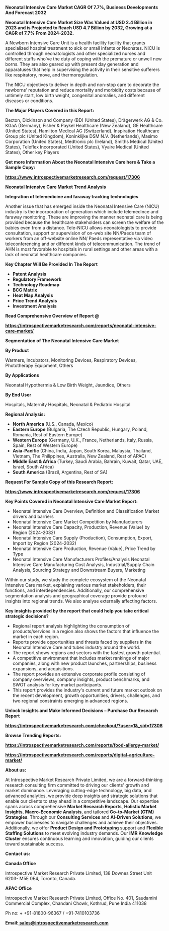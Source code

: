 <p><strong>Neonatal Intensive Care Market CAGR Of 7.7%, Business Developments And Forecast 2032</strong></p>
<p><strong>Neonatal Intensive Care Market Size Was Valued at USD 2.4 Billion in 2023 and is Projected to Reach USD 4.7 Billion by 2032, Growing at a CAGR of 7.7% From 2024-2032.</strong></p>
<p>A Newborn Intensive Care Unit is a health facility facility that grants specialized hospital treatment to sick or small infants or Neonates. NICU is controlled through neonatologists and other specialized nurses and different staffs who've the duty of coping with the premature or unwell new borns. They are also geared up with present day generation and apparatuses that help in supervising the activity in their sensitive sufferers like respiratory, move, and thermoregulation.</p>
<p>The NICU objectives to deliver in depth and non-stop care to decorate the newborns&rsquo; reputation and reduce mortality and morbidity costs because of untimely start, low birth weight, congenital anomalies, and different diseases or conditions.</p>
<p><strong>The&nbsp;Major&nbsp;Players Covered in this Report:</strong></p>
<p>Becton, Dickinson and Company (BD) (United States), Dr&auml;gerwerk AG &amp; Co. KGaA (Germany), Fisher &amp; Paykel Healthcare (New Zealand), GE Healthcare (United States), Hamilton Medical AG (Switzerland), Inspiration Healthcare Group plc (United Kingdom), Koninklijke DSM N.V. (Netherlands), Masimo Corporation (United States), Medtronic plc (Ireland), Smiths Medical (United States), Teleflex Incorporated (United States), Vyaire Medical (United States), Other key Players</p>
<p><strong>Get more Information About the Neonatal Intensive Care here &amp; Take a Sample Copy:</strong></p>
<p><a href="https://www.introspectivemarketresearch.com/request/17306"><strong>https://www.introspectivemarketresearch.com/request/17306</strong></a></p>
<p><strong>Neonatal Intensive Care Market Trend Analysis</strong></p>
<p><strong>Integration of telemedicine and faraway tracking technologies</strong></p>
<p>Another issue that has emerged inside the Neonatal Intensive Care (NICU) industry is the incorporation of generation which include telemedince and faraway monitoring. These are improving the manner neonatal care is being provided because the healthcare stakeholders can screen the welfare of the babies even from a distance. Tele-NICU allows neonatologists to provide consultation, support or supervision of on-web site NN/Paeds team of workers from an off-website online NN/ Paeds representative via video teleconferencing and or different kinds of telecommunication. The trend of AHN is most favorable to hospitals in rural settings and other areas with a lack of neonatal healthcare companies.</p>
<p><strong>Key Chapter Will Be Provided In The Report</strong></p>
<ul>
<li><strong>Patent Analysis</strong></li>
<li><strong>Regulatory Framework</strong></li>
<li><strong>Technology Roadmap</strong></li>
<li><strong>BCG Matrix</strong></li>
<li><strong>Heat Map Analysis</strong></li>
<li><strong>Price Trend Analysis</strong></li>
<li><strong>Investment Analysis</strong></li>
</ul>
<p><strong>Read Comprehensive Overview of Report @</strong></p>
<p><a href="https://introspectivemarketresearch.com/reports/neonatal-intensive-care-market/"><strong>https://introspectivemarketresearch.com/reports/neonatal-intensive-care-market/</strong></a></p>
<p><strong>Segmentation of The Neonatal Intensive Care Market</strong></p>
<p><strong>By Product</strong></p>
<p>Warmers, Incubators, Monitoring Devices, Respiratory Devices, Phototherapy Equipment, Others</p>
<p><strong>By Applications</strong></p>
<p>Neonatal Hypothermia &amp; Low Birth Weight, Jaundice, Others</p>
<p><strong>By End User</strong></p>
<p>Hospitals, Maternity Hospitals, Neonatal &amp; Pediatric Hospital</p>
<p><strong>Regional Analysis:</strong></p>
<ul>
<li><strong>North America</strong>&nbsp;(U.S., Canada, Mexico)</li>
<li><strong>Eastern Europe</strong>&nbsp;(Bulgaria, The Czech Republic, Hungary, Poland, Romania, Rest of Eastern Europe)</li>
<li><strong>Western Europe</strong>&nbsp;(Germany, U.K., France, Netherlands, Italy, Russia, Spain, Rest of Western Europe)</li>
<li><strong>Asia-Pacific</strong>&nbsp;(China, India, Japan, South Korea, Malaysia, Thailand, Vietnam, The Philippines, Australia, New Zealand, Rest of APAC)</li>
<li><strong>Middle East &amp; Africa</strong>&nbsp;(Turkey, Saudi Arabia, Bahrain, Kuwait, Qatar, UAE, Israel, South Africa)</li>
<li><strong>South America</strong>&nbsp;(Brazil, Argentina, Rest of SA)</li>
</ul>
<p><strong>Request&nbsp;For&nbsp;Sample Copy of this Research Report:</strong></p>
<p><a href="https://www.introspectivemarketresearch.com/request/17306"><strong>https://www.introspectivemarketresearch.com/request/17306</strong></a></p>
<p><strong>Key Points Covered in Neonatal Intensive Care Market Report:</strong></p>
<ul>
<li>Neonatal Intensive Care Overview, Definition and Classification Market drivers and barriers</li>
<li>Neonatal Intensive Care Market Competition by Manufacturers</li>
<li>Neonatal Intensive Care Capacity, Production, Revenue (Value) by Region (2024-2032)</li>
<li>Neonatal Intensive Care Supply (Production), Consumption, Export, Import by Region (2024-2032)</li>
<li>Neonatal Intensive Care Production, Revenue (Value), Price Trend by Type</li>
<li>Neonatal Intensive Care Manufacturers Profiles/Analysis Neonatal Intensive Care Manufacturing Cost Analysis, Industrial/Supply Chain Analysis, Sourcing Strategy and Downstream Buyers, Marketing</li>
</ul>
<p>Within our study, we study the complete ecosystem of the Neonatal Intensive Care market, explaining various market stakeholders, their functions, and interdependencies. Additionally, our comprehensive segmentation analysis and geographical coverage provide profound insights into regional trends. We also analyse externally affecting factors.</p>
<p><strong>Key insights provided by the report that could help you take critical strategic decisions?</strong></p>
<ul>
<li>Regional report analysis highlighting the consumption of products/services in a region also shows the factors that influence the market in each region.</li>
<li>Reports provide opportunities and threats faced by suppliers in the Neonatal Intensive Care and tubes industry around the world.</li>
<li>The report shows regions and sectors with the fastest growth potential.</li>
<li>A competitive environment that includes market rankings of major companies, along with new product launches, partnerships, business expansions, and acquisitions.</li>
<li>The report provides an extensive corporate profile consisting of company overviews, company insights, product benchmarks, and SWOT analysis for key market participants.</li>
<li>This report provides the industry's current and future market outlook on the recent development, growth opportunities, drivers, challenges, and two regional constraints emerging in advanced regions.</li>
</ul>
<p><strong>Unlock Insights and Make Informed Decisions &ndash; Purchase Our Research Report</strong></p>
<p><a href="https://introspectivemarketresearch.com/checkout/?user=1&amp;_sid=17306"><strong>https://introspectivemarketresearch.com/checkout/?user=1&amp;_sid=17306</strong></a></p>
<p><strong>Browse Trending Reports:</strong></p>
<p><a href="https://introspectivemarketresearch.com/reports/food-allergy-market/"><strong>https://introspectivemarketresearch.com/reports/food-allergy-market/</strong></a></p>
<p><a href="https://introspectivemarketresearch.com/reports/digital-agriculture-market/"><strong>https://introspectivemarketresearch.com/reports/digital-agriculture-market/</strong></a></p>
<p><strong>About us:</strong></p>
<p>At Introspective Market Research Private Limited, we are a forward-thinking research consulting firm committed to driving our clients' growth and market dominance. Leveraging cutting-edge technology, big data, and advanced analytics, we provide deep insights and strategic solutions that enable our clients to stay ahead in a competitive landscape. Our expertise spans across comprehensive&nbsp;<strong>Market Research Reports</strong>,&nbsp;<strong>Holistic Market Insights</strong>,&nbsp;<strong>Macro-Economic Analysis</strong>, and tailored&nbsp;<strong>Go-to-Market (GTM) Strategies</strong>. Through our&nbsp;<strong>Consulting Services</strong>&nbsp;and&nbsp;<strong>AI-Driven Solutions</strong>, we empower businesses to navigate challenges and achieve their objectives. Additionally, we offer&nbsp;<strong>Product Design and Prototyping</strong>&nbsp;support and&nbsp;<strong>Flexible Staffing Solutions</strong>&nbsp;to meet evolving industry demands. Our&nbsp;<strong>IMR Knowledge Cluster</strong>&nbsp;ensures continuous learning and innovation, guiding our clients toward sustainable success.</p>
<p><strong>Contact us:</strong></p>
<p><strong>Canada Office</strong></p>
<p>Introspective Market Research Private Limited, 138 Downes Street Unit 6203- M5E 0E4, Toronto, Canada.</p>
<p><strong>APAC Office</strong></p>
<p>Introspective Market Research Private Limited, Office No. 401, Saudamini Commercial Complex, Chandani Chowk, Kothrud, Pune India 411038</p>
<p>Ph no: + +91-81800-96367 / +91-7410103736</p>
<p><strong>Email:<u>&nbsp;</u></strong><a href="mailto:sales@introspectivemarketresearch.com"><strong>sales@introspectivemarketresearch.com</strong></a></p>
<p>&nbsp;</p>
